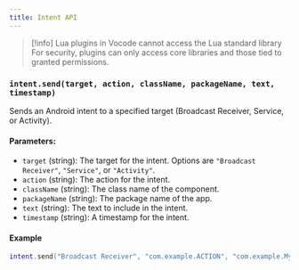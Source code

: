 ```yaml
---
title: Intent API
---
```


<!-- > [!warning] This guide assumes you have experience writing Lua. -->

> [!info] Lua plugins in Vocode cannot access the Lua standard library
> For security, plugins can only access core libraries and those tied to granted permissions.

<!-- 
This is a comprehensive guide to the `File API` bindings available to Vocode Community Plugins. These bindings enable your plugins to interact with the device filesystem. -->

### `intent.send(target, action, className, packageName, text, timestamp)`
Sends an Android intent to a specified target (Broadcast Receiver, Service, or Activity).

#### Parameters:
- `target` (string): The target for the intent. Options are `"Broadcast Receiver"`, `"Service"`, or `"Activity"`.
- `action` (string): The action for the intent.
- `className` (string): The class name of the component.
- `packageName` (string): The package name of the app.
- `text` (string): The text to include in the intent.
- `timestamp` (string): A timestamp for the intent.

#### Example
```lua
intent.send("Broadcast Receiver", "com.example.ACTION", "com.example.MyClass", "com.example", "Sample text", "1738461928")
```
